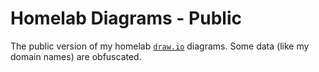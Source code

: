 # Homelab Diagrams - Public

The public version of my homelab [`draw.io`](https://draw.io) diagrams. Some data (like my domain names) are obfuscated.

